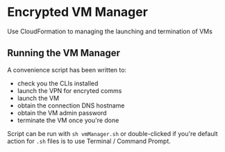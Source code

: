 # Encrypted VM Manager

Use CloudFormation to managing the launching and termination of VMs

## Running the VM Manager

A convenience script has been written to:

- check you the CLIs installed
- launch the VPN for encryted comms
- launch the VM
- obtain the connection DNS hostname
- obtain the VM admin password
- terminate the VM once you're done

Script can be run with `sh vmManager.sh` or double-clicked if you're default action for `.sh` files is to use Terminal / Command Prompt.
